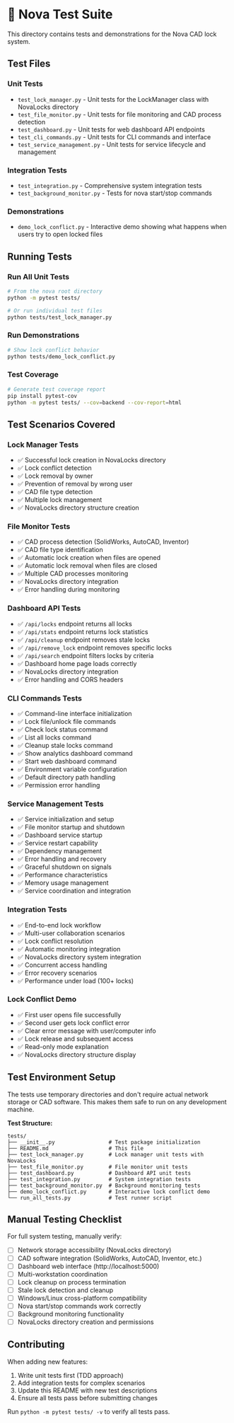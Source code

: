 # 🧪 Nova Test Suite

This directory contains tests and demonstrations for the Nova CAD lock system.

## Test Files

### **Unit Tests**
- `test_lock_manager.py` - Unit tests for the LockManager class with NovaLocks directory
- `test_file_monitor.py` - Unit tests for file monitoring and CAD process detection
- `test_dashboard.py` - Unit tests for web dashboard API endpoints
- `test_cli_commands.py` - Unit tests for CLI commands and interface
- `test_service_management.py` - Unit tests for service lifecycle and management

### **Integration Tests**
- `test_integration.py` - Comprehensive system integration tests
- `test_background_monitor.py` - Tests for nova start/stop commands

### **Demonstrations**
- `demo_lock_conflict.py` - Interactive demo showing what happens when users try to open locked files

## Running Tests

### **Run All Unit Tests**
```bash
# From the nova root directory
python -m pytest tests/

# Or run individual test files
python tests/test_lock_manager.py
```

### **Run Demonstrations**
```bash
# Show lock conflict behavior
python tests/demo_lock_conflict.py
```

### **Test Coverage**
```bash
# Generate test coverage report
pip install pytest-cov
python -m pytest tests/ --cov=backend --cov-report=html
```

## Test Scenarios Covered

### **Lock Manager Tests**
- ✅ Successful lock creation in NovaLocks directory
- ✅ Lock conflict detection
- ✅ Lock removal by owner
- ✅ Prevention of removal by wrong user
- ✅ CAD file type detection
- ✅ Multiple lock management
- ✅ NovaLocks directory structure creation

### **File Monitor Tests**
- ✅ CAD process detection (SolidWorks, AutoCAD, Inventor)
- ✅ CAD file type identification
- ✅ Automatic lock creation when files are opened
- ✅ Automatic lock removal when files are closed
- ✅ Multiple CAD processes monitoring
- ✅ NovaLocks directory integration
- ✅ Error handling during monitoring

### **Dashboard API Tests**
- ✅ `/api/locks` endpoint returns all locks
- ✅ `/api/stats` endpoint returns lock statistics
- ✅ `/api/cleanup` endpoint removes stale locks
- ✅ `/api/remove_lock` endpoint removes specific locks
- ✅ `/api/search` endpoint filters locks by criteria
- ✅ Dashboard home page loads correctly
- ✅ NovaLocks directory integration
- ✅ Error handling and CORS headers

### **CLI Commands Tests**
- ✅ Command-line interface initialization
- ✅ Lock file/unlock file commands
- ✅ Check lock status command
- ✅ List all locks command
- ✅ Cleanup stale locks command
- ✅ Show analytics dashboard command
- ✅ Start web dashboard command
- ✅ Environment variable configuration
- ✅ Default directory path handling
- ✅ Permission error handling

### **Service Management Tests**
- ✅ Service initialization and setup
- ✅ File monitor startup and shutdown
- ✅ Dashboard service startup
- ✅ Service restart capability
- ✅ Dependency management
- ✅ Error handling and recovery
- ✅ Graceful shutdown on signals
- ✅ Performance characteristics
- ✅ Memory usage management
- ✅ Service coordination and integration

### **Integration Tests**
- ✅ End-to-end lock workflow
- ✅ Multi-user collaboration scenarios
- ✅ Lock conflict resolution
- ✅ Automatic monitoring integration
- ✅ NovaLocks directory system integration
- ✅ Concurrent access handling
- ✅ Error recovery scenarios
- ✅ Performance under load (100+ locks)

### **Lock Conflict Demo**
- ✅ First user opens file successfully
- ✅ Second user gets lock conflict error
- ✅ Clear error message with user/computer info
- ✅ Lock release and subsequent access
- ✅ Read-only mode explanation
- ✅ NovaLocks directory structure display

## Test Environment Setup

The tests use temporary directories and don't require actual network storage or CAD software. This makes them safe to run on any development machine.

**Test Structure:**
```
tests/
├── __init__.py                 # Test package initialization
├── README.md                   # This file
├── test_lock_manager.py        # Lock manager unit tests with NovaLocks
├── test_file_monitor.py        # File monitor unit tests
├── test_dashboard.py           # Dashboard API unit tests
├── test_integration.py         # System integration tests
├── test_background_monitor.py  # Background monitoring tests
├── demo_lock_conflict.py       # Interactive lock conflict demo
└── run_all_tests.py            # Test runner script
```

## Manual Testing Checklist

For full system testing, manually verify:

- [ ] Network storage accessibility (NovaLocks directory)
- [ ] CAD software integration (SolidWorks, AutoCAD, Inventor, etc.)
- [ ] Dashboard web interface (http://localhost:5000)
- [ ] Multi-workstation coordination
- [ ] Lock cleanup on process termination
- [ ] Stale lock detection and cleanup
- [ ] Windows/Linux cross-platform compatibility
- [ ] Nova start/stop commands work correctly
- [ ] Background monitoring functionality
- [ ] NovaLocks directory creation and permissions

## Contributing

When adding new features:

1. Write unit tests first (TDD approach)
2. Add integration tests for complex scenarios
3. Update this README with new test descriptions
4. Ensure all tests pass before submitting changes

Run `python -m pytest tests/ -v` to verify all tests pass.
